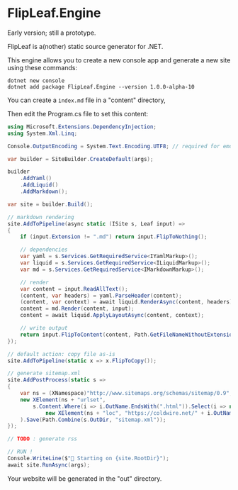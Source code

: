 # FlipLeaf.Engine

Early version; still a prototype.

FlipLeaf is a(nother) static source generator for .NET.

This engine allows you to create a new console app and generate a new site using these commands:

```
dotnet new console
dotnet add package FlipLeaf.Engine --version 1.0.0-alpha-10
```

You can create a `index.md` file in a "content" directory,

Then edit the Program.cs file to set this content:

```csharp
using Microsoft.Extensions.DependencyInjection;
using System.Xml.Linq;

Console.OutputEncoding = System.Text.Encoding.UTF8; // required for emoticons

var builder = SiteBuilder.CreateDefault(args);

builder
    .AddYaml()
    .AddLiquid()
    .AddMarkdown();

var site = builder.Build();

// markdown rendering
site.AddToPipeline(async static (ISite s, Leaf input) =>
{
    if (input.Extension != ".md") return input.FlipToNothing();

    // dependencies
    var yaml = s.Services.GetRequiredService<IYamlMarkup>();
    var liquid = s.Services.GetRequiredService<ILiquidMarkup>();
    var md = s.Services.GetRequiredService<IMarkdownMarkup>();

    // render
    var content = input.ReadAllText();
    (content, var headers) = yaml.ParseHeader(content);
    (content, var context) = await liquid.RenderAsync(content, headers);
    content = md.Render(content, input);
    content = await liquid.ApplyLayoutAsync(content, context);

    // write output
    return input.FlipToContent(content, Path.GetFileNameWithoutExtension(input.Name) + ".html");
});

// default action: copy file as-is
site.AddToPipeline(static x => x.FlipToCopy());

// generate sitemap.xml
site.AddPostProcess(static s =>
{
    var ns = (XNamespace)"http://www.sitemaps.org/schemas/sitemap/0.9";
    new XElement(ns + "urlset",
        s.Content.Where(i => i.OutName.EndsWith(".html")).Select(i => new XElement(ns + "url",
            new XElement(ns + "loc", "https://coldwire.net/" + i.OutName)))
    ).Save(Path.Combine(s.OutDir, "sitemap.xml"));
});

// TODO : generate rss

// RUN !
Console.WriteLine($"🍃 Starting on {site.RootDir}");
await site.RunAsync(args);
```

Your website will be generated in the "out" directory.